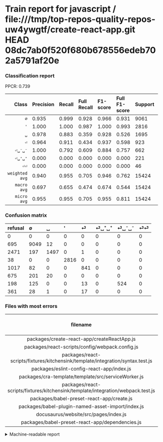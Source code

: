 # Train report for javascript / file:///tmp/top-repos-quality-repos-uw4ywgtf/create-react-app.git HEAD 08dc7ab0f520f680b678556edeb702a5791af20e

### Classification report

PPCR: 0.739

| Class | Precision | Recall | Full Recall | F1-score | Full F1-score | Support | Full Support | PPCR |
|------:|:----------|:-------|:------------|:---------|:---------|:--------|:-------------|:-----|
| `∅` | 0.935| 0.999| 0.928| 0.966| 0.931| 9061| 9756| 0.929 |
| `'` | 1.000| 1.000| 0.987| 1.000| 0.993| 2816| 2854| 0.987 |
| `␣` | 0.978| 0.883| 0.359| 0.928| 0.526| 1695| 4166| 0.407 |
| `⏎` | 0.964| 0.911| 0.434| 0.937| 0.598| 923| 1940| 0.476 |
| `⏎␣⁻␣⁻` | 1.000| 0.792| 0.609| 0.884| 0.757| 662| 860| 0.770 |
| `⏎␣⁺␣⁺` | 0.000| 0.000| 0.000| 0.000| 0.000| 221| 896| 0.247 |
| `⏎⏎` | 0.000| 0.000| 0.000| 0.000| 0.000| 46| 407| 0.113 |
| `weighted avg` | 0.940| 0.955| 0.705| 0.946| 0.762| 15424| 20879| 0.739 |
| `macro avg` | 0.697| 0.655| 0.474| 0.674| 0.544| 15424| 20879| 0.739 |
| `micro avg` | 0.955| 0.955| 0.705| 0.955| 0.811| 15424| 20879| 0.739 |

### Confusion matrix

|refusal|  ∅| ␣| '| ⏎| ⏎␣⁺␣⁺| ⏎␣⁻␣⁻| ⏎⏎| 
|:---|:---|:---|:---|:---|:---|:---|:---|
|0 |0 |0 |0 |0 |0 |0 |0 |
|695 |9049 |12 |0 |0 |0 |0 |0 |
|2471 |197 |1497 |0 |1 |0 |0 |0 |
|38 |0 |0 |2816 |0 |0 |0 |0 |
|1017 |82 |0 |0 |841 |0 |0 |0 |
|675 |201 |20 |0 |0 |0 |0 |0 |
|198 |125 |0 |0 |13 |0 |524 |0 |
|361 |28 |1 |0 |17 |0 |0 |0 |

### Files with most errors

| filename | number of errors|
|:----:|:-----|
| packages/create-react-app/createReactApp.js | 231 |
| packages/react-scripts/config/webpack.config.js | 114 |
| packages/react-scripts/fixtures/kitchensink/template/integration/syntax.test.js | 43 |
| packages/eslint-config-react-app/index.js | 40 |
| packages/cra-template/template/src/serviceWorker.js | 35 |
| packages/react-scripts/fixtures/kitchensink/template/integration/webpack.test.js | 31 |
| packages/babel-preset-react-app/create.js | 28 |
| packages/babel-plugin-named-asset-import/index.js | 26 |
| docusaurus/website/src/pages/index.js | 20 |
| packages/babel-preset-react-app/dependencies.js | 18 |

<details>
    <summary>Machine-readable report</summary>
```json
{
  "cl_report": {"\u0027": {"f1-score": 1.0, "precision": 1.0, "recall": 1.0, "support": 2816}, "macro avg": {"f1-score": 0.6735212993006853, "precision": 0.6967859799884204, "recall": 0.6549373617633456, "support": 15424}, "micro avg": {"f1-score": 0.9548106846473029, "precision": 0.9548106846473029, "recall": 0.9548106846473029, "support": 15424}, "weighted avg": {"f1-score": 0.9458403738681077, "precision": 0.9397840051579995, "recall": 0.9548106846473029, "support": 15424}, "\u2205": {"f1-score": 0.965587152536947, "precision": 0.9346209460855195, "recall": 0.998675642865026, "support": 9061}, "\u23ce": {"f1-score": 0.9370473537604457, "precision": 0.9644495412844036, "recall": 0.9111592632719393, "support": 923}, "\u23ce\u23ce": {"f1-score": 0.0, "precision": 0.0, "recall": 0.0, "support": 46}, "\u23ce\u2423\u207a\u2423\u207a": {"f1-score": 0.0, "precision": 0.0, "recall": 0.0, "support": 221}, "\u23ce\u2423\u207b\u2423\u207b": {"f1-score": 0.8836424957841484, "precision": 1.0, "recall": 0.7915407854984894, "support": 662}, "\u2423": {"f1-score": 0.9283720930232559, "precision": 0.9784313725490196, "recall": 0.8831858407079646, "support": 1695}},
  "cl_report_full": {"\u0027": {"f1-score": 0.9932980599647266, "precision": 1.0, "recall": 0.9866853538892782, "support": 2854}, "macro avg": {"f1-score": 0.5436241664105734, "precision": 0.6967859799884204, "recall": 0.4737660147752346, "support": 20879}, "micro avg": {"f1-score": 0.8113379059581852, "precision": 0.9548106846473029, "recall": 0.7053498730782125, "support": 20879}, "weighted avg": {"f1-score": 0.762475759635661, "precision": 0.8994367143130076, "recall": 0.7053498730782125, "support": 20879}, "\u2205": {"f1-score": 0.9310628665500567, "precision": 0.9346209460855195, "recall": 0.9275317753177532, "support": 9756}, "\u23ce": {"f1-score": 0.5981507823613087, "precision": 0.9644495412844036, "recall": 0.43350515463917527, "support": 1940}, "\u23ce\u23ce": {"f1-score": 0.0, "precision": 0.0, "recall": 0.0, "support": 407}, "\u23ce\u2423\u207a\u2423\u207a": {"f1-score": 0.0, "precision": 0.0, "recall": 0.0, "support": 896}, "\u23ce\u2423\u207b\u2423\u207b": {"f1-score": 0.7572254335260116, "precision": 1.0, "recall": 0.6093023255813953, "support": 860}, "\u2423": {"f1-score": 0.5256320224719102, "precision": 0.9784313725490196, "recall": 0.35933749399903986, "support": 4166}},
  "ppcr": 0.7387326979261459
}
```
</details>

